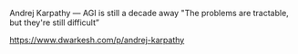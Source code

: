 Andrej Karpathy — AGI is still a decade away
"The problems are tractable, but they're still difficult”

https://www.dwarkesh.com/p/andrej-karpathy